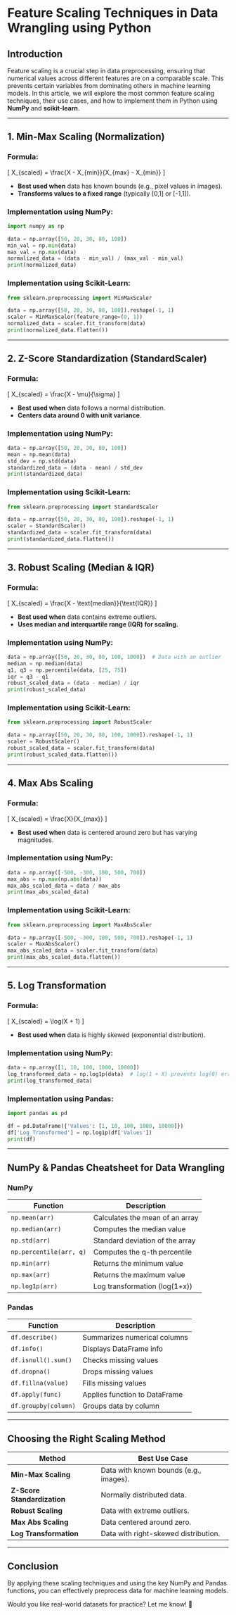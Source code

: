 # Feature Scaling Techniques in Data Wrangling using Python

## Introduction
Feature scaling is a crucial step in data preprocessing, ensuring that numerical values across different features are on a comparable scale. This prevents certain variables from dominating others in machine learning models. In this article, we will explore the most common feature scaling techniques, their use cases, and how to implement them in Python using **NumPy** and **scikit-learn**.

---

## 1. Min-Max Scaling (Normalization)

### **Formula:**
\[
X_{scaled} = \frac{X - X_{min}}{X_{max} - X_{min}}
\]

- **Best used when** data has known bounds (e.g., pixel values in images).
- **Transforms values to a fixed range** (typically [0,1] or [-1,1]).

### **Implementation using NumPy**:
```python
import numpy as np

data = np.array([50, 20, 30, 80, 100])
min_val = np.min(data)
max_val = np.max(data)
normalized_data = (data - min_val) / (max_val - min_val)
print(normalized_data)
```

### **Implementation using Scikit-Learn**:
```python
from sklearn.preprocessing import MinMaxScaler

data = np.array([50, 20, 30, 80, 100]).reshape(-1, 1)
scaler = MinMaxScaler(feature_range=(0, 1))
normalized_data = scaler.fit_transform(data)
print(normalized_data.flatten())
```

---

## 2. Z-Score Standardization (StandardScaler)

### **Formula:**
\[
X_{scaled} = \frac{X - \mu}{\sigma}
\]
- **Best used when** data follows a normal distribution.
- **Centers data around 0 with unit variance**.

### **Implementation using NumPy**:
```python
data = np.array([50, 20, 30, 80, 100])
mean = np.mean(data)
std_dev = np.std(data)
standardized_data = (data - mean) / std_dev
print(standardized_data)
```

### **Implementation using Scikit-Learn**:
```python
from sklearn.preprocessing import StandardScaler

data = np.array([50, 20, 30, 80, 100]).reshape(-1, 1)
scaler = StandardScaler()
standardized_data = scaler.fit_transform(data)
print(standardized_data.flatten())
```

---

## 3. Robust Scaling (Median & IQR)

### **Formula:**
\[
X_{scaled} = \frac{X - \text{median}}{\text{IQR}}
\]
- **Best used when** data contains extreme outliers.
- **Uses median and interquartile range (IQR) for scaling.**

### **Implementation using NumPy**:
```python
data = np.array([50, 20, 30, 80, 100, 1000])  # Data with an outlier
median = np.median(data)
q1, q3 = np.percentile(data, [25, 75])
iqr = q3 - q1
robust_scaled_data = (data - median) / iqr
print(robust_scaled_data)
```

### **Implementation using Scikit-Learn**:
```python
from sklearn.preprocessing import RobustScaler

data = np.array([50, 20, 30, 80, 100, 1000]).reshape(-1, 1)
scaler = RobustScaler()
robust_scaled_data = scaler.fit_transform(data)
print(robust_scaled_data.flatten())
```

---

## 4. Max Abs Scaling

### **Formula:**
\[
X_{scaled} = \frac{X}{X_{max}}
\]
- **Best used when** data is centered around zero but has varying magnitudes.

### **Implementation using NumPy**:
```python
data = np.array([-500, -300, 100, 500, 700])
max_abs = np.max(np.abs(data))
max_abs_scaled_data = data / max_abs
print(max_abs_scaled_data)
```

### **Implementation using Scikit-Learn**:
```python
from sklearn.preprocessing import MaxAbsScaler

data = np.array([-500, -300, 100, 500, 700]).reshape(-1, 1)
scaler = MaxAbsScaler()
max_abs_scaled_data = scaler.fit_transform(data)
print(max_abs_scaled_data.flatten())
```

---

## 5. Log Transformation

### **Formula:**
\[
X_{scaled} = \log(X + 1)
\]
- **Best used when** data is highly skewed (exponential distribution).

### **Implementation using NumPy**:
```python
data = np.array([1, 10, 100, 1000, 10000])
log_transformed_data = np.log1p(data)  # log(1 + X) prevents log(0) error
print(log_transformed_data)
```

### **Implementation using Pandas**:
```python
import pandas as pd

df = pd.DataFrame({'Values': [1, 10, 100, 1000, 10000]})
df['Log_Transformed'] = np.log1p(df['Values'])
print(df)
```

---

## NumPy & Pandas Cheatsheet for Data Wrangling

### **NumPy**
| Function | Description |
|----------|-------------|
| `np.mean(arr)` | Calculates the mean of an array |
| `np.median(arr)` | Computes the median value |
| `np.std(arr)` | Standard deviation of the array |
| `np.percentile(arr, q)` | Computes the q-th percentile |
| `np.min(arr)` | Returns the minimum value |
| `np.max(arr)` | Returns the maximum value |
| `np.log1p(arr)` | Log transformation (log(1+x)) |

### **Pandas**
| Function | Description |
|----------|-------------|
| `df.describe()` | Summarizes numerical columns |
| `df.info()` | Displays DataFrame info |
| `df.isnull().sum()` | Checks missing values |
| `df.dropna()` | Drops missing values |
| `df.fillna(value)` | Fills missing values |
| `df.apply(func)` | Applies function to DataFrame |
| `df.groupby(column)` | Groups data by column |

---

## Choosing the Right Scaling Method

| **Method**          | **Best Use Case** |
|--------------------|------------------|
| **Min-Max Scaling**  | Data with known bounds (e.g., images). |
| **Z-Score Standardization** | Normally distributed data. |
| **Robust Scaling**   | Data with extreme outliers. |
| **Max Abs Scaling**  | Data centered around zero. |
| **Log Transformation** | Data with right-skewed distribution. |

---

## Conclusion
By applying these scaling techniques and using the key NumPy and Pandas functions, you can effectively preprocess data for machine learning models. 

Would you like real-world datasets for practice? Let me know! 🚀

